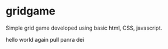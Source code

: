 # gridgame

Simple grid game developed using basic html, CSS, javascript.

hello world
again pull panra dei
